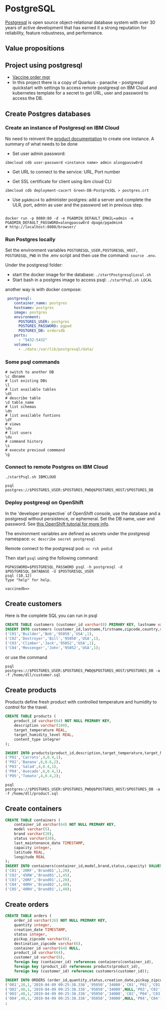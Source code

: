 # PostgreSQL

[Postgresql](https://www.postgresql.org/) is open source object-relational database system with over 30 years of active development that has earned it a strong reputation for reliability, feature robustness, and performance.

## Value propositions


## Project using postgresql

* [Vaccine order mgr](https://github.com/ibm-cloud-architecture/vaccine-order-mgr)
* In this project there is a copy of Quarkus - panache - postgresql quickstart with settings to access remote postgresql on IBM Cloud and kubernetes template for a secret to get URL, user and password to access the DB.  

## Create Postgres databases

### Create an instance of Postgresql on IBM Cloud

No need to reinvent the [product documentation](https://cloud.ibm.com/services/databases-for-postgresql) to create one instance. A summary of what needs to be done

* Set user admin password:

```
ibmcloud cdb user-password <instance name> admin alongpassw0rd
```

* Get URL to connect to the service: URL, Port number

* Get SSL certificate for client using ibm cloud CLI

```shell
ibmcloud cdb deployment-cacert Green-DB-PostgreSQL > postgres.crt
```

* Use `pgAdmin4` to administer postgres: add a server and complete the ULR, port, admin as user and the password set in previous step.

```shell

docker run -p 8080:80 -d -e PGADMIN_DEFAULT_EMAIL=admin -e PGADMIN_DEFAULT_PASSWORD=alongpassw0rd dpage/pgadmin4
# http://localhost:8080/browser/

```

### Run Postgres locally

Set the environment variables `POSTGRESQL_USER,POSTGRESQL_HOST, POSTGRESQL_PWD` in the .env script and then use the command: `source .env`.

Under the postgresql folder:

* start the docker image for the database: `./startPostgresqlLocal.sh`
* Start bash in a postgres image to access psql: `./startPsql.sh LOCAL`

another way is with docker compose:

```yaml
 postgresql:
    container_name: postgres
    hostname: postgres
    image: postgres
    environment:
      POSTGRES_USER: postgres
      POSTGRES_PASSWORD: pgpwd
      POSTGRES_DB: ordersdb
    ports:
      - "5432:5432"
    volumes:
      - ./data:/var/lib/postgresql/data/
```

### Some psql commands

```shell
# switch to another DB
\c dbname
# list existing DBs
\l
# list available tables
\dt 
# describe table
\d table_name
# list schemas
\dn
# list available funtions
\df
# views
\dv
# list users
\du
# command history
\s
# execute previoud commmand
\g
```

### Connect to remote Postgres on IBM Cloud

```shell
./startPsql.sh IBMCLOUD

psql postgres://$POSTGRES_USER:$POSTGRES_PWD@$POSTGRES_HOST/$POSTGRES_DB
```

### Deploy postgresql on OpenShift

In the 'developer perspective` of OpenShift console, use the database and a postgresql without persistence, or ephemeral. Set the DB name, user and password. See [this OpenShift tutorial for more info](https://docs.openshift.com/enterprise/3.1/using_images/db_images/postgresql.html#configuration-and-usage).

The environment variables are defined as secrets under the postgresql namespace: `oc describe secret postgresql`

Remote connect to the postgresql pod: `oc rsh podid`

Then start `psql` using the following command: 

```shell
PGPASSWORD=$POSTGRESQL_PASSWORD psql -h postgresql -d $POSTGRESQL_DATABASE -U $POSTGRESQL_USER
psql (10.12)
Type "help" for help.

vaccinedb=>
```


## Create customers

Here is the complete SQL you can run in psql 
```sql
CREATE TABLE customers (customer_id varchar(8) PRIMARY KEY, lastname varchar(40) NOT NULL, firstname varchar(40) NOT NULL, zipcode varchar(5), country varchar(40), status integer);
INSERT INTO customers (customer_id,lastname,firstname,zipcode,country,status) VALUES
('C01','Builder','Bob','95050','USA',1),
('C02','Destroyer','Bill','95050','USA',1),
('C03','Climber','Jack','95052','USA',1),
('C04','Messenger','John','95052','USA',1);
```

or use the command

```shell
psql postgres://$POSTGRES_USER:$POSTGRES_PWD@$POSTGRES_HOST/$POSTGRES_DB -a -f /home/dll/customer.sql
``` 

## Create products

Products define fresh product with controlled temperature and humidity to control for the travel.

```sql
CREATE TABLE products (
    product_id varchar(64) NOT NULL PRIMARY KEY,
    description varchar(100),
    target_temperature REAL,
    target_humidity_level REAL,
    content_type integrer
);

INSERT INTO products(product_id,description,target_temperature,target_humidity_level,content_type) VALUES
('P01','Carrots',4,0.4,1),
('P02','Banana',6,0.6,2),
('P03','Salad',4,0.4,1),
('P04','Avocado',6,0.4,1),
('P05','Tomato',4,0.4,2);
```

```shell
psql postgres://$POSTGRES_USER:$POSTGRES_PWD@$POSTGRES_HOST/$POSTGRES_DB -a -f /home/dll/product.sql
```

## Create containers

```sql
CREATE TABLE containers (
    container_id varchar(64) NOT NULL PRIMARY KEY,
    model varchar(5),
    brand varchar(20),
    status varchar(20),
    last_maintenance_date TIMESTAMP,
    capacity integer,
    latitude REAL,
    longitude REAL
);
INSERT INTO containers(container_id,model,brand,status,capacity) VALUES
('C01','20RF','Brand01',1,20),
('C02','45RW','Brand01',1,45),
('C03','20RF','Brand01',1,20),
('C04','40RH','Brand02',1,40),
('C05','40RH','Brand01',1,40);
```

## Create orders

```sql
CREATE TABLE orders (
    order_id varchar(26) NOT NULL PRIMARY KEY,
    quantity integer, 
    creation_date TIMESTAMP,
    status integer,
    pickup_zipcode varchar(6),
    destination_zipcode varchar(6),
    container_id varchar(64) NULL,
    product_id varchar(64),
    customer_id varchar(8),
    foreign key (container_id) references containers(container_id),
    foreign key (product_id) references products(product_id),
    foreign key (customer_id) references customers(customer_id));

INSERT INTO ORDERS (order_id,quantity,status,creation_date,pickup_zipcode,destination_zipcode,container_id,product_id,customer_id) VALUES 
('O01',20,1,'2019-04-09 09:25:38.336','95050','34000','C01','P01','C01'),
('O02',40,1,'2019-04-09 09:25:38.336','95050','34000',NULL,'P03','C02'),
('O03',40,1,'2019-04-09 09:25:38.336','95050','34000','C02','P04','C03'),
('O04',40,1,'2019-04-09 09:25:38.336','95050','34000',NULL,'P04','C04')
;
```
